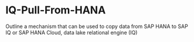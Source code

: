 # IQ-Pull-From-HANA
Outline a mechanism that can be used to copy data from SAP HANA to SAP IQ or SAP HANA Cloud, data lake relational engine (IQ)
